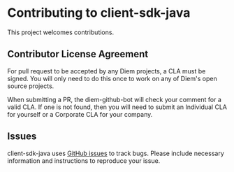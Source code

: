 # Contributing to client-sdk-java

This project welcomes contributions.

## Contributor License Agreement

For pull request to be accepted by any Diem projects, a CLA must be signed.
You will only need to do this once to work on any of Diem's open source
projects.

When submitting a PR, the diem-github-bot will check your comment for a valid CLA. If one is not found, then you will need to submit an Individual CLA for yourself or a Corporate CLA for your company.

## Issues

client-sdk-java uses [GitHub issues](https://github.com/diem/client-sdk-java/issues) to track
bugs. Please include necessary information and instructions to reproduce your
issue.
